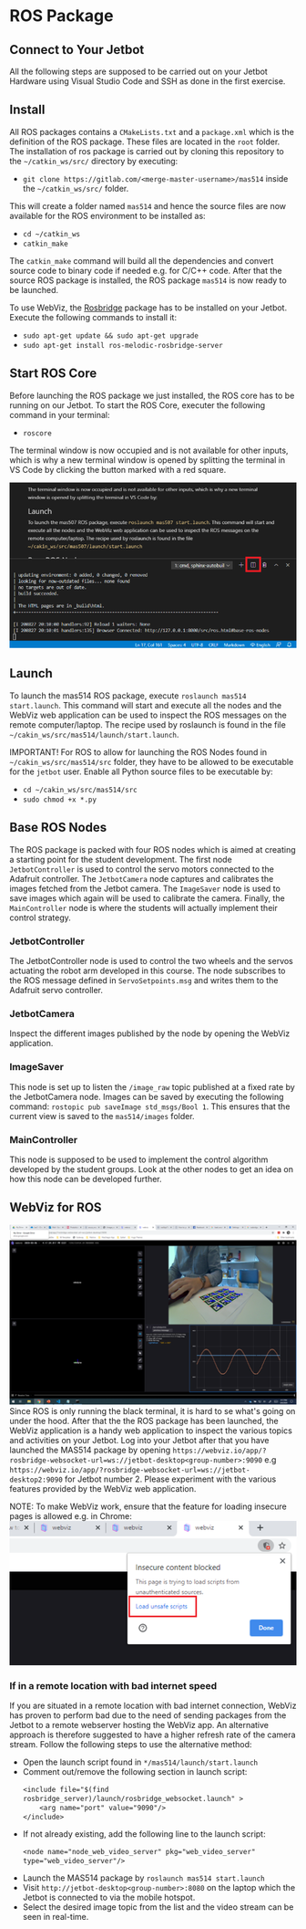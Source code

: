 # ROS Package
## Connect to Your Jetbot
All the following steps are supposed to be carried out on your Jetbot Hardware using Visual Studio Code and SSH as done in the first exercise.

## Install
All ROS packages contains a `CMakeLists.txt` and a `package.xml` which is the definition of the ROS package. These files are located in the `root` folder. The installation of  ros package is carried out by cloning this repository to the `~/catkin_ws/src/` directory by executing:
- `git clone https://gitlab.com/<merge-master-username>/mas514` inside the `~/catkin_ws/src/` folder.

This will create a folder named `mas514` and hence the source files are now available for the ROS environment to be installed as:
- `cd ~/catkin_ws`
- `catkin_make`

The `catkin_make` command will build all the dependencies and convert source code to binary code if needed e.g. for C/C++ code. After that the source ROS package is installed, the ROS package `mas514` is now ready to be launched.

To use WebViz, the [Rosbridge](http://wiki.ros.org/rosbridge_suite) package has to be installed on your Jetbot. Execute the following commands to install it:
- `sudo apt-get update && sudo apt-get upgrade`
- `sudo apt-get install ros-melodic-rosbridge-server`

## Start ROS Core
Before launching the ROS package we just installed, the ROS core has to be running on our Jetbot. To start the ROS Core, executer the following command in your terminal:
- `roscore`

The terminal window is now occupied and is not available for other inputs, which is why a new terminal window is opened by splitting the terminal in VS Code by clicking the button marked with a red square.

![](../figs/ros/bash-split.png)

## Launch
To launch the mas514 ROS package, execute `roslaunch mas514 start.launch`. This command will start and execute all the nodes and the WebViz web application can be used to inspect the ROS messages on the remote computer/laptop. The recipe used by roslaunch is found in the file `~/cakin_ws/src/mas514/launch/start.launch`.

IMPORTANT! For ROS to allow for launching the ROS Nodes found in `~/cakin_ws/src/mas514/src` folder, they have to be allowed to be executable for the `jetbot` user. Enable all Python source files to be executable by:
- `cd ~/cakin_ws/src/mas514/src`
- `sudo chmod +x *.py`

## Base ROS Nodes
The ROS package is packed with four ROS nodes which is aimed at creating a starting point for the student development. The first node `JetbotController` is used to control the servo motors connected to the Adafruit controller. The `JetbotCamera` node captures and calibrates the images fetched from the Jetbot camera. The `ImageSaver` node is used to save images which again will be used to calibrate the camera. Finally, the `MainController` node is where the students will actually implement their control strategy.


### JetbotController
The JetbotController node is used to control the two wheels and the servos actuating the robot arm developed in this course. The node subscribes to the ROS message defined in `ServoSetpoints.msg` and writes them to the Adafruit servo controller.

### JetbotCamera
Inspect the different images published by the node by opening the WebViz application.

### ImageSaver
This node is set up to listen the `/image_raw` topic published at a fixed rate by the JetbotCamera node. Images can be saved by executing the following command: `rostopic pub saveImage std_msgs/Bool 1`. This ensures that the current view is saved to the `mas514/images` folder.

### MainController
This node is supposed to be used to implement the control algorithm developed by the student groups. Look at the other nodes to get an idea on how this node can be developed further.

## WebViz for ROS
![](../figs/webviz/webvizExample.png)
Since ROS is only running the black terminal, it is hard to se what's going on under the hood. After that the the ROS package has been launched, the WebViz application is a handy web application to inspect the various topics and activities on your Jetbot. Log into your Jetbot after that you have launched the MAS514 package by opening `https://webviz.io/app/?rosbridge-websocket-url=ws://jetbot-desktop<group-number>:9090` e.g `https://webviz.io/app/?rosbridge-websocket-url=ws://jetbot-desktop2:9090` for Jetbot number 2. Please experiment with the various features provided by the WebViz web application.

NOTE: To make WebViz work, ensure that the feature for loading insecure pages is allowed e.g. in Chrome:
![](../figs/webviz/loadUnsafeWebpageChrome.png)

### If in a remote location with bad internet speed
If you are situated in a remote location with bad internet connection, WebViz has proven to perform bad due to the need of sending packages from the Jetbot to a remote webserver hosting the WebViz app. An alternative approach is therefore suggested to have a higher refresh rate of the camera stream. Follow the following steps to use the alternative method:

- Open the launch script found in `*/mas514/launch/start.launch`
- Comment out/remove the following section in launch script:
    ```
    <include file="$(find rosbridge_server)/launch/rosbridge_websocket.launch" >
        <arg name="port" value="9090"/>
    </include>
    ``` 
- If not already existing, add the following line to the launch script:
    ```
    <node name="node_web_video_server" pkg="web_video_server" type="web_video_server"/>
    ```
- Launch the MAS514 package by `roslaunch mas514 start.launch`
- Visit `http://jetbot-desktop<group-number>:8080` on the laptop which the Jetbot is connected to via  the mobile hotspot.
- Select the desired image topic from the list and the video stream can be seen in real-time.
